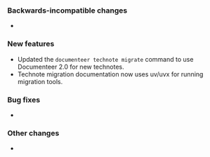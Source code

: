 <!-- Delete the sections that don't apply -->

### Backwards-incompatible changes

-

### New features

- Updated the `documenteer technote migrate` command to use Documenteer 2.0 for new technotes.
- Technote migration documentation now uses uv/uvx for running migration tools.

### Bug fixes

-

### Other changes

-
